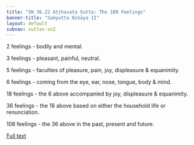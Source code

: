 ```yaml
---
title: "SN 36.22 Aṭṭhasata Sutta: The 108 Feelings"
banner-title: "Saṁyutta Nikāya II" 
layout: default 
subnav: suttas-sn2
---
```


2 feelings - bodily and mental.  

3 feelings - pleasant, painful, neutral.  

5 feelings - faculties of pleasure, pain, joy, displeasure & equanimity.  

6 feelings - coming from the eye, ear, nose, tongue, body & mind.  

18 feelings - the 6 above accompanied by joy, displeasure & equanimity.  

36 feelings - the 18 above based on either the household life or renunciation.  

108 feelings - the 36 above in the past, present and future.

[Full text](https://www.dhammatalks.org/suttas/SN/SN36_22.html)
